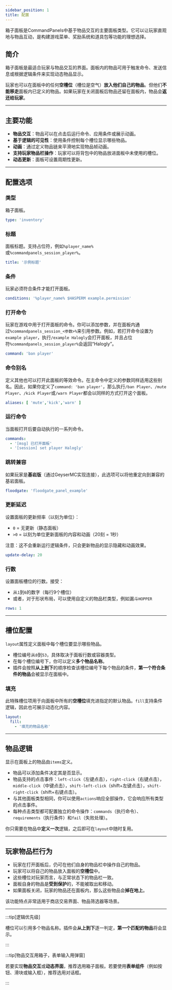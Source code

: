 ```yaml
---
sidebar_position: 1
title: 配置
---
```


箱子面板是CommandPanels中基于物品交互的主要面板类型。它可以让玩家直观地与物品互动，是构建游戏菜单、奖励系统和道具包等功能的理想选择。

## 简介

箱子面板是最适合玩家与物品交互的界面。面板内的物品可用于触发命令、发送信息或根据逻辑条件来实现动态物品显示。

玩家也可以在面板中的任何**空槽位**（槽位是空气）**放入他们自己的物品**。但他们**不能移走**面板内已定义的物品。如果玩家在关闭面板后物品还留在面板内，物品会**返还给玩家**。

------

## 主要功能

- **物品交互**：物品可以在点击后运行命令、应用条件或展示动画。
- **基于逻辑的可见性**：使用条件控制每个槽位显示哪些物品。
- **动画**：通过定义物品链来平滑地实现物品帧动画。
- **支持玩家物品栏操作**：玩家可以将背包中的物品放进面板中未使用的槽位。
- **动态更新**：面板可设置周期性更新。

------

## 配置选项

### 类型

箱子面板。

```yaml
type: 'inventory'
```

### 标题

面板标题。支持占位符，例如`%player_name%`或`%commandpanels_session_player%`。

```yaml
title: '示例标题'
```

### 条件

玩家必须符合条件才能打开面板。

```yaml
conditions: '%player_name% $HASPERM example.permission'
```

### 打开命令

玩家在游戏中用于打开面板的命令。你可以添加参数，并在面板内通过`%commandpanels_session_<参数>%`来引用参数。例如，若打开命令设置为`example player`，执行`/example Halogly`会打开面板，并且占位符`%commandpanels_session_player%`会返回“Halogly”。

```yaml
command: 'ban player'
```

### 命令别名

定义其他也可以打开此面板的等效命令。在主命令中定义的参数同样适用这些别名。因此，如果你定义了`command: 'ban player'`，那么执行`/ban Player`、`/mute Player`、`/kick Player`或`/warn Player`都会以同样的方式打开这个面板。

```yaml
aliases: [ 'mute','kick','warn' ]
```

### 运行命令

当面板打开后要自动执行的一系列命令。

```yaml
commands:
  - '[msg] 已打开面板'
  - '[session] set player Halogly'
```

### 跳转兼容

如果玩家是**基岩版**（通过GeyserMC实现连接），此选项可以将他重定向到兼容的基岩面板。

```yaml
floodgate: 'floodgate_panel_example'
```

### 更新延迟

设置面板的更新频率（以刻为单位）：

- `0` = 无更新（静态面板）
- `>0` = 以刻为单位更新面板的内容和动画（20刻 = 1秒）

注意：这不会重新运行逻辑条件，只会更新物品的显示隐藏和动画效果。

```yaml
update-delay: 20
```

### 行数

设置面板槽位的行数。接受：

- 从`1`到`6`的数字（每行9个槽位）
- 或者，对于形状布局，可以使用自定义的物品栏类型，例如漏斗`HOPPER`

```yaml
rows: 1
```

------

## 槽位配置

`layout`属性定义面板中每个槽位要显示哪些物品。

- 槽位编号从`0`到`53`，具体取决于面板行数或容器类型。
- 在每个槽位编号下，你可以定义**多个物品名称**。
- 插件会按照**从上到下**的顺序检查该槽位编号下每个物品的条件，**第一个符合条件的物品**会被显示在面板中。

### 填充

此特殊槽位项用于向面板中所有的**空槽位**填充进指定的默认物品。`fill`支持条件逻辑，因此也可展示动态化内容。

```yaml
layout:
  fill:
    - '填充的物品名称'
```

------

## 物品逻辑

显示在面板上的物品由`items`定义。

- 物品可以添加条件决定其是否显示。
- 物品支持的点击事件：`left-click`（左键点击），`right-click`（右键点击），`middle-click`（中键点击），`shift-left-click`（shift+左键点击），`shift-right-click`（shift+右键点击）。
- 与其他面板类型相同，你可以使用`actions`响应全部操作，它会响应所有类型的点击事件。
- 每种点击类型都可配置独立的命令操作：`commands`（执行命令）、`requirements`（执行条件）和`fail`（失败处理）。

你只需要在物品中**定义一次**逻辑，之后即可在`layout`中随时复用。

------

## 玩家物品栏行为

- 玩家在打开面板后，仍可在他们自身的物品栏中操作自己的物品。
- 玩家可以将自己的物品放入面板的**空槽位**中。
- 这些槽位对玩家而言，与正常状态下的物品栏一致。
- 面板自身的物品是**受到保护**的，不能被取出和移动。
- 如果面板关闭，玩家的物品还在面板内，那么这些物品会**掉在地上**。

该功能特点非常适用于商店交易界面、物品筛选器等场景。

------

:::tip[逻辑优先级]

槽位可以引用多个物品名称。插件会**从上到下**逐一判定，**第一个匹配的物品**将会显示。

:::

:::tip[物品交互用箱子，表单输入用弹窗]

若要实现**物品交互**或**动态界面**，推荐选用箱子面板。若要使用**表单组件**（例如按钮、滑块或输入框），推荐选用对话框。

:::